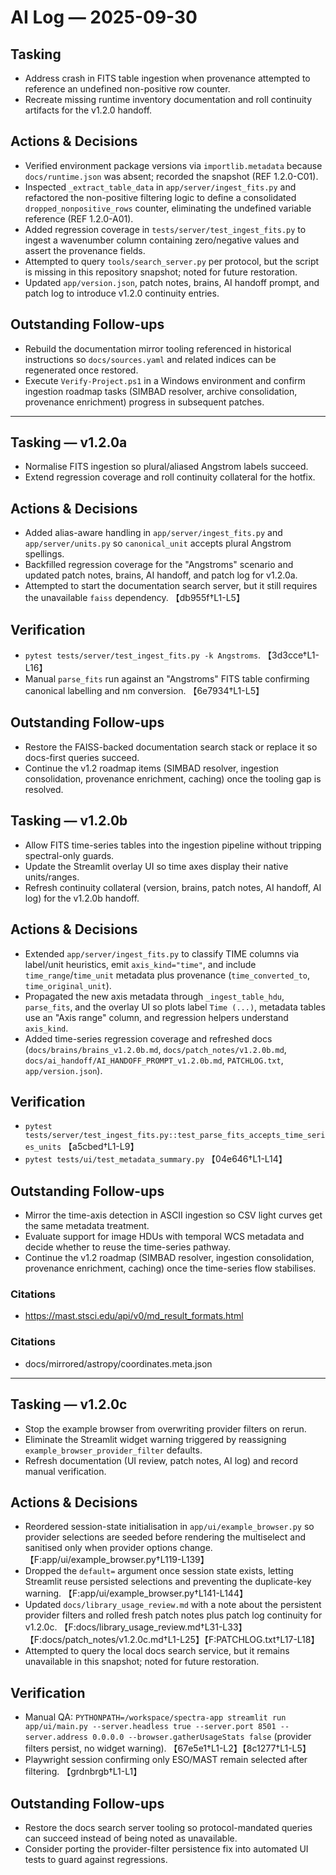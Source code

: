 # AI Log — 2025-09-30

## Tasking
- Address crash in FITS table ingestion when provenance attempted to reference an undefined non-positive row counter.
- Recreate missing runtime inventory documentation and roll continuity artifacts for the v1.2.0 handoff.

## Actions & Decisions
- Verified environment package versions via `importlib.metadata` because `docs/runtime.json` was absent; recorded the snapshot (REF 1.2.0-C01).
- Inspected `_extract_table_data` in `app/server/ingest_fits.py` and refactored the non-positive filtering logic to define a consolidated `dropped_nonpositive_rows` counter, eliminating the undefined variable reference (REF 1.2.0-A01).
- Added regression coverage in `tests/server/test_ingest_fits.py` to ingest a wavenumber column containing zero/negative values and assert the provenance fields.
- Attempted to query `tools/search_server.py` per protocol, but the script is missing in this repository snapshot; noted for future restoration.
- Updated `app/version.json`, patch notes, brains, AI handoff prompt, and patch log to introduce v1.2.0 continuity entries.

## Outstanding Follow-ups
- Rebuild the documentation mirror tooling referenced in historical instructions so `docs/sources.yaml` and related indices can be regenerated once restored.
- Execute `Verify-Project.ps1` in a Windows environment and confirm ingestion roadmap tasks (SIMBAD resolver, archive consolidation, provenance enrichment) progress in subsequent patches.

---

## Tasking — v1.2.0a
- Normalise FITS ingestion so plural/aliased Angstrom labels succeed.
- Extend regression coverage and roll continuity collateral for the hotfix.

## Actions & Decisions
- Added alias-aware handling in `app/server/ingest_fits.py` and `app/server/units.py` so `canonical_unit` accepts plural Angstrom spellings.
- Backfilled regression coverage for the "Angstroms" scenario and updated patch notes, brains, AI handoff, and patch log for v1.2.0a.
- Attempted to start the documentation search server, but it still requires the unavailable `faiss` dependency. 【db955f†L1-L5】

## Verification
- `pytest tests/server/test_ingest_fits.py -k Angstroms`. 【3d3cce†L1-L16】
- Manual `parse_fits` run against an "Angstroms" FITS table confirming canonical labelling and nm conversion. 【6e7934†L1-L5】

## Outstanding Follow-ups
- Restore the FAISS-backed documentation search stack or replace it so docs-first queries succeed.
- Continue the v1.2 roadmap items (SIMBAD resolver, ingestion consolidation, provenance enrichment, caching) once the tooling gap is resolved.

## Tasking — v1.2.0b
- Allow FITS time-series tables into the ingestion pipeline without tripping spectral-only guards.
- Update the Streamlit overlay UI so time axes display their native units/ranges.
- Refresh continuity collateral (version, brains, patch notes, AI handoff, AI log) for the v1.2.0b handoff.

## Actions & Decisions
- Extended `app/server/ingest_fits.py` to classify TIME columns via label/unit heuristics, emit `axis_kind="time"`, and include `time_range`/`time_unit` metadata plus provenance (`time_converted_to`, `time_original_unit`).
- Propagated the new axis metadata through `_ingest_table_hdu`, `parse_fits`, and the overlay UI so plots label `Time (...)`, metadata tables use an "Axis range" column, and regression helpers understand `axis_kind`.
- Added time-series regression coverage and refreshed docs (`docs/brains/brains_v1.2.0b.md`, `docs/patch_notes/v1.2.0b.md`, `docs/ai_handoff/AI_HANDOFF_PROMPT_v1.2.0b.md`, `PATCHLOG.txt`, `app/version.json`).

## Verification
- `pytest tests/server/test_ingest_fits.py::test_parse_fits_accepts_time_series_units` 【a5cbed†L1-L9】
- `pytest tests/ui/test_metadata_summary.py` 【04e646†L1-L14】

## Outstanding Follow-ups
- Mirror the time-axis detection in ASCII ingestion so CSV light curves get the same metadata treatment.
- Evaluate support for image HDUs with temporal WCS metadata and decide whether to reuse the time-series pathway.
- Continue the v1.2 roadmap (SIMBAD resolver, ingestion consolidation, provenance enrichment, caching) once the time-series flow stabilises.

### Citations
- https://mast.stsci.edu/api/v0/md_result_formats.html


### Citations
- docs/mirrored/astropy/coordinates.meta.json

---

## Tasking — v1.2.0c
- Stop the example browser from overwriting provider filters on rerun.
- Eliminate the Streamlit widget warning triggered by reassigning `example_browser_provider_filter` defaults.
- Refresh documentation (UI review, patch notes, AI log) and record manual verification.

## Actions & Decisions
- Reordered session-state initialisation in `app/ui/example_browser.py` so provider selections are seeded before rendering the multiselect and sanitised only when provider options change. 【F:app/ui/example_browser.py†L119-L139】
- Dropped the `default=` argument once session state exists, letting Streamlit reuse persisted selections and preventing the duplicate-key warning. 【F:app/ui/example_browser.py†L141-L144】
- Updated `docs/library_usage_review.md` with a note about the persistent provider filters and rolled fresh patch notes plus patch log continuity for v1.2.0c. 【F:docs/library_usage_review.md†L31-L33】【F:docs/patch_notes/v1.2.0c.md†L1-L25】【F:PATCHLOG.txt†L17-L18】
- Attempted to query the local docs search service, but it remains unavailable in this snapshot; noted for future restoration.

## Verification
- Manual QA: `PYTHONPATH=/workspace/spectra-app streamlit run app/ui/main.py --server.headless true --server.port 8501 --server.address 0.0.0.0 --browser.gatherUsageStats false` (provider filters persist, no widget warning). 【67e5e1†L1-L2】【8c1277†L1-L5】
- Playwright session confirming only ESO/MAST remain selected after filtering. 【grdnbrgb†L1-L1】

## Outstanding Follow-ups
- Restore the docs search server tooling so protocol-mandated queries can succeed instead of being noted as unavailable.
- Consider porting the provider-filter persistence fix into automated UI tests to guard against regressions.

